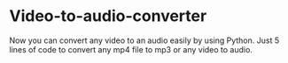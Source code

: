 # Video-to-audio-converter
Now  you can convert any video to an audio easily by using Python. Just 5 lines of code to convert any mp4 file to mp3 or any video to audio.

